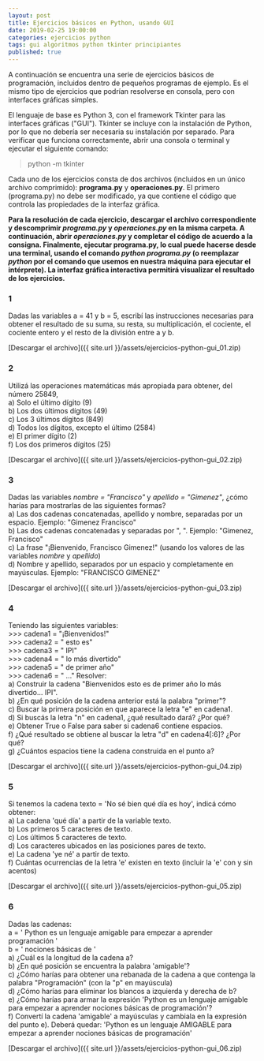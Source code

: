 ```yaml
---
layout: post
title: Ejercicios básicos en Python, usando GUI
date: 2019-02-25 19:00:00
categories: ejercicios python
tags: gui algoritmos python tkinter principiantes
published: true
---
```


A continuación se encuentra una serie de ejercicios básicos de programación, incluidos dentro de pequeños programas de ejemplo.
Es el mismo tipo de ejercicios que podrían resolverse en consola, pero con interfaces gráficas simples.

El lenguaje de base es Python 3, con el framework Tkinter para las interfaces gráficas ("GUI"). Tkinter se incluye con la instalación de Python, por lo que no debería ser necesaria su instalación por separado. Para verificar que funciona correctamente, abrir una consola o terminal y ejecutar el siguiente comando:
> python -m tkinter

Cada uno de los ejercicios consta de dos archivos (incluidos en un único archivo comprimido): **programa.py** y **operaciones.py**. El primero (programa.py) no debe ser modificado, ya que contiene el código que controla las propiedades de la interfaz gráfica.

**Para la resolución de cada ejercicio, descargar el archivo correspondiente y descomprimir *programa.py* y *operaciones.py* en la misma carpeta. A continuación, abrir *operaciones.py* y completar el código de acuerdo a la consigna. Finalmente, ejecutar programa.py, lo cual puede hacerse desde una terminal, usando el comando *python programa.py* (o reemplazar *python* por el comando que usemos en nuestra máquina para ejecutar el intérprete). La interfaz gráfica interactiva permitirá visualizar el resultado de los ejercicios.**


### 1
Dadas las variables a = 41 y b = 5, escribí las instrucciones necesarias para obtener el resultado de su suma, su resta, su multiplicación, el cociente, el cociente entero y el resto de la división entre a y b.

[Descargar el archivo]({{ site.url }}/assets/ejercicios-python-gui_01.zip)


### 2
Utilizá las operaciones matemáticas más apropiada para obtener, del número 25849,
<br>a) Solo el último dígito (9)
<br>b) Los dos últimos dígitos (49)
<br>c) Los 3 últimos dígitos (849)
<br>d) Todos los dígitos, excepto el último (2584)
<br>e) El primer dígito (2)
<br>f) Los dos primeros dígitos (25)

[Descargar el archivo]({{ site.url }}/assets/ejercicios-python-gui_02.zip)


### 3
Dadas las variables *nombre = "Francisco"* y *apellido = "Gimenez"*, ¿cómo harías para mostrarlas de las siguientes formas?
<br>a) Las dos cadenas concatenadas, apellido y nombre, separadas por un espacio. Ejemplo: "Gimenez Francisco"
<br>b) Las dos cadenas concatenadas y separadas por ", ". Ejemplo: "Gimenez, Francisco"
<br>c) La frase "¡Bienvenido, Francisco Gimenez!" (usando los valores de las variables *nombre* y *apellido*)
<br>d) Nombre y apellido, separados por un espacio y completamente en mayúsculas. Ejemplo: "FRANCISCO GIMENEZ"

[Descargar el archivo]({{ site.url }}/assets/ejercicios-python-gui_03.zip)


### 4
Teniendo las siguientes variables:
<br>\>>> cadena1 = "¡Bienvenidos!"
<br>\>>> cadena2 = " esto es"
<br>\>>> cadena3 = " IPI"
<br>\>>> cadena4 = " lo más divertido"
<br>\>>> cadena5 = " de primer año"
<br>\>>> cadena6 = " ..."
Resolver:
<br>a) Construir la cadena "Bienvenidos esto es de primer año lo más divertido... IPI".
<br>b) ¿En qué posición de la cadena anterior está la palabra "primer"?
<br>c) Buscar la primera posición en que aparece la letra "e" en cadena1.
<br>d) Si buscás la letra "n" en cadena1, ¿qué resultado dará? ¿Por qué?
<br>e) Obtener True o False para saber si cadena6 contiene espacios.
<br>f) ¿Qué resultado se obtiene al buscar la letra "d" en cadena4[:6]? ¿Por qué?
<br>g) ¿Cuántos espacios tiene la cadena construida en el punto a?

[Descargar el archivo]({{ site.url }}/assets/ejercicios-python-gui_04.zip)


### 5
Si tenemos la cadena texto = 'No sé bien qué día es hoy', indicá cómo obtener:
<br>a) La cadena 'qué día' a partir de la variable texto.
<br>b) Los primeros 5 caracteres de texto.
<br>c) Los últimos 5 caracteres de texto.
<br>d) Los caracteres ubicados en las posiciones pares de texto.
<br>e) La cadena 'ye né' a partir de texto.
<br>f) Cuántas ocurrencias de la letra 'e' existen en texto (incluir la 'e' con y sin acentos)

[Descargar el archivo]({{ site.url }}/assets/ejercicios-python-gui_05.zip)


### 6
Dadas las cadenas:
<br>a = '  Python es un lenguaje amigable para empezar a aprender programación   '
<br>b = '        nociones básicas de  '
<br>a) ¿Cuál es la longitud de la cadena a?
<br>b) ¿En qué posición se encuentra  la palabra 'amigable'?
<br>c) ¿Cómo harías para obtener una rebanada de la cadena a que contenga la palabra "Programación" (con la "p" en mayúscula)
<br>d) ¿Cómo harías para eliminar los blancos a izquierda y derecha de b?
<br>e) ¿Cómo harías para armar la expresión 'Python es un lenguaje amigable para empezar a aprender nociones básicas de programación'?
<br>f) Convertí la cadena 'amigable' a mayúsculas y cambiala en la expresión del punto e). Deberá quedar: 'Python es un lenguaje AMIGABLE para empezar a aprender nociones básicas de programación'

[Descargar el archivo]({{ site.url }}/assets/ejercicios-python-gui_06.zip)
